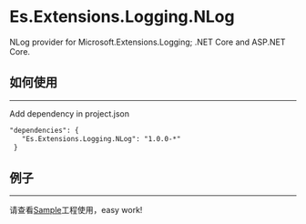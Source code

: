 # Es.Extensions.Logging.NLog

NLog provider for Microsoft.Extensions.Logging; .NET Core and ASP.NET Core.

## 如何使用
---
Add dependency in project.json 
```xml
"dependencies": {
   "Es.Extensions.Logging.NLog": "1.0.0-*"
 }
```

## 例子
---

请查看[Sample](https://github.com/vla/Es.Extensions.Logging.NLog/tree/master/src/Sample)工程使用，easy work!
